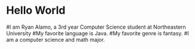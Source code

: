 # Hello World

#I am Ryan Alamo, a 3rd year Computer Science student at Northeastern University
#My favorite language is Java.
#My favorite genre is fantasy.
#I am a computer science and math major.
